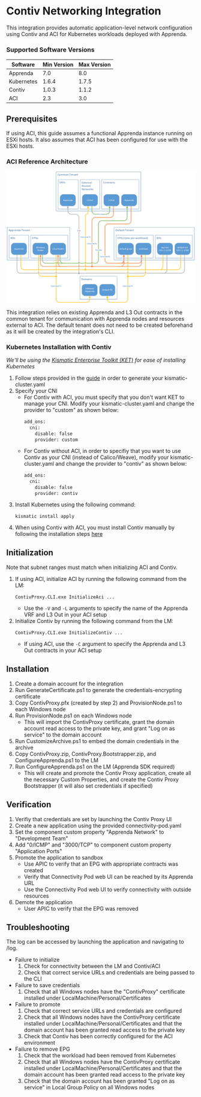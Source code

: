 # Contiv Networking Integration
This integration provides automatic application-level network configuration using Contiv and ACI for Kubernetes workloads deployed with Apprenda.

### Supported Software Versions
|Software|Min Version|Max Version|
|-|-|-|
|Apprenda|7.0|8.0|
|Kubernetes|1.6.4|1.7.5|
|Contiv|1.0.3|1.1.2|
|ACI|2.3|3.0|

## Prerequisites
If using ACI, this guide assumes a functional Apprenda instance running on ESXi hosts. It also assumes that ACI has been configured for use with the ESXi hosts.

### ACI Reference Architecture
![ACI Reference Architecture](/docs/aci_reference_architecture.png)

This integration relies on existing Apprenda and L3 Out contracts in the common tenant for communication with Apprenda nodes and resources external to ACI. The default tenant does not need to be created beforehand as it will be created by the integration's CLI.

### Kubernetes Installation with Contiv
*We'll be using the [Kismatic Enterprise Toolkit (KET)](https://github.com/apprenda/kismatic) for ease of installing Kubernetes*
1. Follow steps provided in the [guide](https://github.com/apprenda/kismatic/blob/master/docs/install.md) in order to generate your kismatic-cluster.yaml
2. Specify your CNI
    * For Contiv with ACI, you must specify that you don't want KET to manage your CNI. Modify your kismatic-cluster.yaml and change the provider to "custom" as shown below:
      ```
      add_ons:
        cni:
          disable: false
          provider: custom
      ```
    * For Contiv without ACI, in order to specifiy that you want to use Contiv as your CNI (instead of Calico/Weave), modify your kismatic-cluster.yaml and change the provider to "contiv" as shown below:
	  ```
      add_ons:
        cni:
          disable: false
          provider: contiv
      ```
3. Install Kubernetes using the following command:
   ```
   kismatic install apply
   ```
4. When using Contiv with ACI, you must install Contiv manually by following the installation steps [here](https://github.com/contiv/install)

## Initialization
Note that subnet ranges must match when initializing ACI and Contiv.
1. If using ACI, initialize ACI by running the following command from the LM:
   ```
   ContivProxy.CLI.exe InitializeAci ...
   ```
   * Use the ```-V``` and ```-L``` arguments to specify the name of the Apprenda VRF and L3 Out in your ACI setup
2. Initialize Contiv by running the following command from the LM:
   ```
   ContivProxy.CLI.exe InitializeContiv ...
   ```
   * If using ACI, use the ```-C``` argument to specify the Apprenda and L3 Out contracts in your ACI setup

## Installation
1. Create a domain account for the integration
2. Run GenerateCertificate.ps1 to generate the credentials-encrypting certificate
3. Copy ContivProxy.pfx (created by step 2) and ProvisionNode.ps1 to each Windows node
4. Run ProvisionNode.ps1 on each Windows node
    * This will import the ContivProxy certificate, grant the domain account read access to the private key, and grant "Log on as service" to the domain account
5. Run CustomizeArchive.ps1 to embed the domain credentials in the archive
6. Copy ContivProxy.zip, ContivProxy.Bootstrapper.zip, and ConfigureApprenda.ps1 to the LM
7. Run ConfigureApprenda.ps1 on the LM (Apprenda SDK required)
    * This will create and promote the Contiv Proxy application, create all the necessary Custom Properties, and create the Contiv Proxy Bootstrapper (it will also set credentials if specified)
    
## Verification
1. Verifiy that credentials are set by launching the Contiv Proxy UI
2. Create a new application using the provided connectivity-pod.yaml
3. Set the component custom property "Apprenda Network" to "Development Team"
4. Add "0/ICMP" and "3000/TCP" to component custom property "Application Ports"
5. Promote the application to sandbox
    * Use APIC to verify that an EPG with appropriate contracts was created
    * Verify that Connectivity Pod web UI can be reached by its Apprenda URL
    * Use the Connectivity Pod web UI to verify connectivity with outside resources
6. Demote the application
    * User APIC to verify that the EPG was removed

## Troubleshooting
The log can be accessed by launching the application and navigating to /log.
* Failure to initialize
  1. Check for connectivity between the LM and Contiv/ACI
  2. Check that correct service URLs and credentials are being passed to the CLI
* Failure to save credentials
  1. Check that all Windows nodes have the "ContivProxy" certificate installed under LocalMachine/Personal/Certificates
* Failure to promote
  1. Check that correct service URLs and credentials are configured
  2. Check that all Windows nodes have the ContivProxy certificate installed under LocalMachine/Personal/Certificates and that the domain account has been granted read access to the private key
  3. Check that Contiv has been correctly configured for the ACI environment
* Failure to remove EPG
  1. Check that the workload had been removed from Kubernetes
  2. Check that all Windows nodes have the ContivProxy certificate installed under LocalMachine/Personal/Certificates and that the domain account has been granted read access to the private key
  3. Check that the domain account has been granted "Log on as service" in Local Group Policy on all Windows nodes